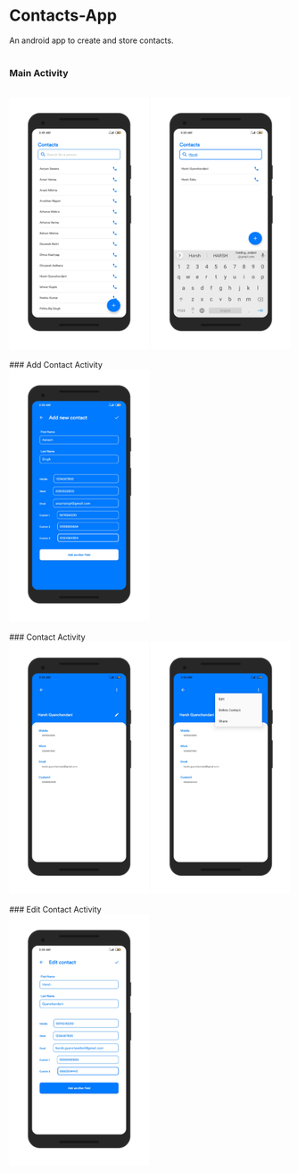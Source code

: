 # Contacts-App
An android app to create and store contacts.
<br>
<br>
### Main Activity
<br>
<img src="https://github.com/harshh3010/Contacts-App/blob/master/AppScreenshots/MainActivity.png" width="250px" >
<img src="https://github.com/harshh3010/Contacts-App/blob/master/AppScreenshots/SearchBar.png" width="250px">
<br>
<br>
### Add Contact Activity
<br>
<img src="https://github.com/harshh3010/Contacts-App/blob/master/AppScreenshots/AddContactActivity.png" width="250px">
<br>
<br>
### Contact Activity
<br>
<img src="https://github.com/harshh3010/Contacts-App/blob/master/AppScreenshots/ContactActivity.png" width="250px">
<img src="https://github.com/harshh3010/Contacts-App/blob/master/AppScreenshots/OptionsMenu.png" width="250px">
<br>
<br>
### Edit Contact Activity
<br>
<img src="https://github.com/harshh3010/Contacts-App/blob/master/AppScreenshots/EditContactActivity.png" width="250px">

